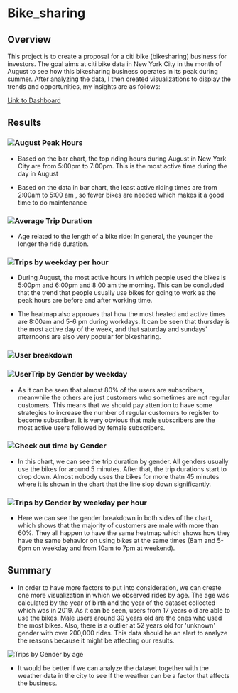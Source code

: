 # Bike_sharing

## Overview
This project is to create a proposal for a citi bike (bikesharing) business for investors. The goal aims at citi bike data in New York City in the month of August to see how this bikesharing business operates in its peak during summer. After analyzing the data, I then created visualizations to display the trends and opportunities, my insights are as follows:

[Link to Dashboard](https://public.tableau.com/app/profile/tram4856/viz/Tableau_Bike_Sharing/NYCBIKESHARING?publish=yes)

## Results

### ![August Peak Hours](https://user-images.githubusercontent.com/100484606/173172883-661f57d0-f75a-445e-864c-23fd6ff65e40.JPG)

* Based on the bar chart, the top riding hours during August in New York City are from 5:00pm to 7:00pm. This is the most active time during the day in August

* Based on the data in bar chart, the least active riding times are from 2:00am to 5:00 am , so fewer bikes are needed which makes it a good time to do maintenance

### ![Average Trip Duration](https://user-images.githubusercontent.com/100484606/173177217-b33bd683-3919-425a-90d2-85d05d42e771.JPG)

* Age related to the length of a bike ride: In general, the younger the longer the ride duration.

### ![Trips by weekday per hour](https://user-images.githubusercontent.com/100484606/173177417-f5ae380b-5359-4a8d-8103-b926f3ba6992.JPG)

* During August, the most active hours in which people used the bikes is 5:00pm and 6:00pm and 8:00 am the morning. This can be concluded that the trend that people usually use bikes for going to work as the peak hours are before and after working time.

* The heatmap also approves that how the most heated and active times are 8:00am and 5-6 pm during workdays. It can be seen that thursday is the most active day of the week, and that saturday and sundays' afternoons are also very popular for bikesharing.

### ![User breakdown](https://user-images.githubusercontent.com/100484606/173178152-c136ce96-0590-4cd9-a9b7-dbb646aae56b.JPG)

### ![UserTrip by Gender by weekday](https://user-images.githubusercontent.com/100484606/173178161-f33c69a3-db83-4c9a-9009-134eef4c6369.JPG)


* As it can be seen that almost 80% of the users are subscribers, meanwhile the others are just customers who sometimes are not regular customers. This means that we should pay attention to have some strategies to increase the number of regular customers to register to become subscriber. It is very obvious that male subscribers are the most active users followed by female subscribers.

### ![Check out time by Gender](https://user-images.githubusercontent.com/100484606/173178658-fdf24385-c2b0-4d2b-a656-722c861e6702.JPG)

* In this chart, we can see the trip duration by gender. All genders usually use the bikes for around 5 minutes. After that, the trip durations start to drop down. Almost nobody uses the bikes for more thatn 45 minutes where it is shown in the chart that the line slop down significantly.

### ![Trips by Gender by weekday per hour](https://user-images.githubusercontent.com/100484606/173179291-b4b6c74c-3d02-4903-8fcb-a2ee20e16462.JPG)

* Here we can see the gender breakdown in both sides of the chart, which shows that the majority of customers are male with more than 60%. They all happen to have the same heatmap which shows how they have the same behavior on using bikes at the same times (8am and 5-6pm on weekday and from 10am to 7pm at weekend).

## Summary

* In order to have more factors to put into consideration, we can create one more visualization in which we observed rides by age. The age was calculated by the year of birth and the year of the dataset collected which was in 2019. As it can be seen, users from 17 years old are able to use the bikes. Male users around 30 years old are the ones who used the most bikes. Also, there is a outlier at 52 years old for 'unknown' gender with over 200,000 rides. This data should be an alert to analyze the reasons because it might be affecting our results.

![Trips by Gender by age](https://user-images.githubusercontent.com/100484606/173176540-df9647e7-0323-4ee7-977d-0361d5a7347c.JPG)

* It would be better if we can analyze the dataset together with the weather data in the city to see if the weather can be a factor that affects the business.

